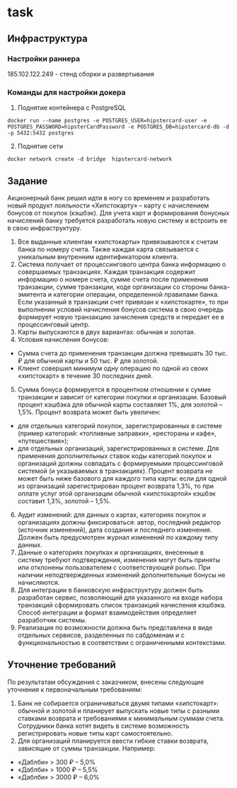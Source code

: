 # task

## Инфраструктура

### Настройки раннера

185.102.122.249 - стенд сборки и развертывания

### Команды для настройки докера

1) Поднятие контейнера с PostgreSQL

```docker run --name postgres -e POSTGRES_USER=hipstercard-user -e POSTGRES_PASSWORD=hipsterCardPassword -e POSTGRES_DB=hipstercard-db -d -p 5432:5432 postgres```


2) Поднятие сети

```docker network create -d bridge  hipstercard-network```



## Задание

Акционерный банк решил идти в ногу со временем и разработать новый продукт лояльности «Хипстокарту» – карту с начислением бонусов от покупок (кэшбэк). Для учета карт и формирования бонусных начислений банку требуется разработать новую систему и встроить ее в свою инфраструктуру.
1.	Все выданные клиентам «хипстокарты» привязываются к счетам банка по номеру счета. Также каждая карта связывается с уникальным внутренним идентификатором клиента.
2.	Система получает от процессингового центра банка информацию о совершаемых транзакциях. Каждая транзакция содержит информацию о номере счета, сумме счета после применения транзакции, сумме транзакции, коде организации со стороны банка-эмитента и категории операции, определенной правилами банка. Если указанный в транзакции счет привязан к «хипстокарте», то при выполнении условий начисления бонусов система в свою очередь формирует новую транзакцию зачисления средств и передает ее в процессинговый центр.
3.	Карты выпускаются в двух вариантах: обычная и золотая.
4.	Условия начисления бонусов:
* Сумма счета до применения транзакции должна превышать 30 тыс. ₽ для обычной карты и 50 тыс. ₽ для золотой.
* Клиент совершил минимум одну операцию по одной из своих «хипстокарт» в течение 30 последних дней.
5.	Сумма бонуса формируется в процентном отношении к сумме транзакции и зависит от категории покупки и организации. Базовый процент кэшбэка для обычной карты составляет 1%, для золотой – 1,5%. Процент возврата может быть увеличен:
* для отдельных категорий покупок, зарегистрированных в системе (пример категорий: «топливные заправки», «рестораны и кафе», «путешествия»);
* для отдельных организаций, зарегистрированных в системе.
Для применения дополнительных ставок коды категорий покупок и организаций должны совпадать с формируемыми процессинговой системой (и указываемых в транзакциях). Процент возврата не может быть ниже базового для каждого типа карты: если для одной из организаций зарегистрирован процент возврата 1,3%, то при оплате услуг этой организации обычной «хипстокартой» кэшбэк составит 1,3%, золотой – 1,5%.
6.	Аудит изменений: для данных о картах, категориях покупок и организациях должны фиксироваться: автор, последний редактор (источник изменений), дата создания и последнего изменения. Должен быть предусмотрен журнал изменений по каждому типу данных.
7.	Данные о категориях покупках и организациях, внесенные в систему требуют подтверждения, изменения могут быть приняты или отклонены пользователем с соответствующей ролью. При наличии неподтвержденных изменений дополнительные бонусы не начисляются.
8.	Для интеграции в банковскую инфраструктуру должен быть разработан сервис, позволяющий для указанного на входе набора транзакций сформировать список транзакций начисления кэшбэка. Способ интеграции и формат взаимодействия определяет разработчик системы.
9. Реализация по возможности должна быть представлена в виде отдельных сервисов, разделенных по сабдоменам и с функциональностью в соответствии с ограниченными контекстами.

## Уточнение требований

По результатам обсуждения с заказчиком, внесены следующие уточнения к первоначальным требованиям:

1.	Банк не собирается ограничиваться двумя типами «хипстокарт»: обычной и золотой и планирует выпускать новые типы с разными ставками возврата и требованиями к минимальным суммам счета. Сотрудники банка хотят видеть в системе возможность регистрировать новые типы карт самостоятельно.
2.	Для организаций планируется ввести гибкие ставки возврата, зависящие от суммы транзакции. Например:
*	«Даблби» > 300 ₽ – 5,0%
*	«Даблби» > 1000 ₽ – 5,5%
*	«Даблби» > 3000 ₽ – 6,0%